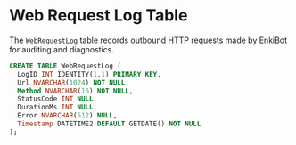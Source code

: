 # Web Request Log Table

The `WebRequestLog` table records outbound HTTP requests made by EnkiBot for auditing and diagnostics.

```sql
CREATE TABLE WebRequestLog (
  LogID INT IDENTITY(1,1) PRIMARY KEY,
  Url NVARCHAR(1024) NOT NULL,
  Method NVARCHAR(16) NOT NULL,
  StatusCode INT NULL,
  DurationMs INT NULL,
  Error NVARCHAR(512) NULL,
  Timestamp DATETIME2 DEFAULT GETDATE() NOT NULL
);
```
